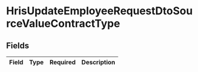 # HrisUpdateEmployeeRequestDtoSourceValueContractType


## Fields

| Field       | Type        | Required    | Description |
| ----------- | ----------- | ----------- | ----------- |